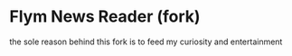 Flym News Reader (fork)
==================

the sole reason behind this fork is to feed my curiosity and entertainment


